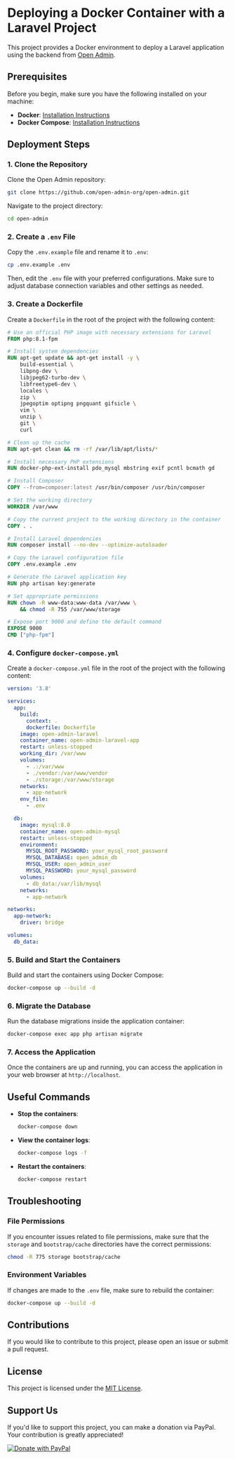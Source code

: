 # Deploying a Docker Container with a Laravel Project

This project provides a Docker environment to deploy a Laravel application using the backend from [Open Admin](https://github.com/open-admin-org/open-admin).

## Prerequisites

Before you begin, make sure you have the following installed on your machine:

- **Docker**: [Installation Instructions](https://docs.docker.com/get-docker/)
- **Docker Compose**: [Installation Instructions](https://docs.docker.com/compose/install/)

## Deployment Steps

### 1. Clone the Repository

Clone the Open Admin repository:

```bash
git clone https://github.com/open-admin-org/open-admin.git
```

Navigate to the project directory:

```bash
cd open-admin
```

### 2. Create a `.env` File

Copy the `.env.example` file and rename it to `.env`:

```bash
cp .env.example .env
```

Then, edit the `.env` file with your preferred configurations. Make sure to adjust database connection variables and other settings as needed.

### 3. Create a Dockerfile

Create a `Dockerfile` in the root of the project with the following content:

```Dockerfile
# Use an official PHP image with necessary extensions for Laravel
FROM php:8.1-fpm

# Install system dependencies
RUN apt-get update && apt-get install -y \
    build-essential \
    libpng-dev \
    libjpeg62-turbo-dev \
    libfreetype6-dev \
    locales \
    zip \
    jpegoptim optipng pngquant gifsicle \
    vim \
    unzip \
    git \
    curl

# Clean up the cache
RUN apt-get clean && rm -rf /var/lib/apt/lists/*

# Install necessary PHP extensions
RUN docker-php-ext-install pdo_mysql mbstring exif pcntl bcmath gd

# Install Composer
COPY --from=composer:latest /usr/bin/composer /usr/bin/composer

# Set the working directory
WORKDIR /var/www

# Copy the current project to the working directory in the container
COPY . .

# Install Laravel dependencies
RUN composer install --no-dev --optimize-autoloader

# Copy the Laravel configuration file
COPY .env.example .env

# Generate the Laravel application key
RUN php artisan key:generate

# Set appropriate permissions
RUN chown -R www-data:www-data /var/www \
    && chmod -R 755 /var/www/storage

# Expose port 9000 and define the default command
EXPOSE 9000
CMD ["php-fpm"]
```

### 4. Configure `docker-compose.yml`

Create a `docker-compose.yml` file in the root of the project with the following content:

```yaml
version: '3.8'

services:
  app:
    build:
      context: .
      dockerfile: Dockerfile
    image: open-admin-laravel
    container_name: open-admin-laravel-app
    restart: unless-stopped
    working_dir: /var/www
    volumes:
      - .:/var/www
      - ./vendor:/var/www/vendor
      - ./storage:/var/www/storage
    networks:
      - app-network
    env_file:
      - .env

  db:
    image: mysql:8.0
    container_name: open-admin-mysql
    restart: unless-stopped
    environment:
      MYSQL_ROOT_PASSWORD: your_mysql_root_password
      MYSQL_DATABASE: open_admin_db
      MYSQL_USER: open_admin_user
      MYSQL_PASSWORD: your_mysql_password
    volumes:
      - db_data:/var/lib/mysql
    networks:
      - app-network

networks:
  app-network:
    driver: bridge

volumes:
  db_data:
```

### 5. Build and Start the Containers

Build and start the containers using Docker Compose:

```bash
docker-compose up --build -d
```

### 6. Migrate the Database

Run the database migrations inside the application container:

```bash
docker-compose exec app php artisan migrate
```

### 7. Access the Application

Once the containers are up and running, you can access the application in your web browser at `http://localhost`.

## Useful Commands

- **Stop the containers**:

  ```bash
  docker-compose down
  ```
- **View the container logs**:

  ```bash
  docker-compose logs -f
  ```
- **Restart the containers**:

  ```bash
  docker-compose restart
  ```

## Troubleshooting

### File Permissions

If you encounter issues related to file permissions, make sure that the `storage` and `bootstrap/cache` directories have the correct permissions:

```bash
chmod -R 775 storage bootstrap/cache
```

### Environment Variables

If changes are made to the `.env` file, make sure to rebuild the container:

```bash
docker-compose up --build -d
```

## Contributions

If you would like to contribute to this project, please open an issue or submit a pull request.

## License

This project is licensed under the [MIT License](LICENSE).

## Support Us

If you'd like to support this project, you can make a donation via PayPal. Your contribution is greatly appreciated!

<a href="https://www.paypal.com/donate/?hosted_button_id=8QR4FCJ8LJWGA" target="_blank">
    <img src="https://www.paypalobjects.com/en_US/i/btn/btn_donate_LG.gif" alt="Donate with PayPal" />
</a>



